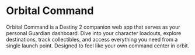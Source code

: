# Orbital Command

Orbital Command is a Destiny 2 companion web app that serves as your personal Guardian dashboard. Dive into your character loadouts, explore destinations, track collectibles, and access everything you need from a single launch point. Designed to feel like your own command center in orbit.

